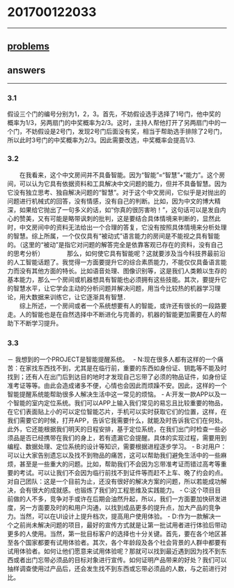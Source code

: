 # 201700122033
---
[problems](https://github.com/Microsoft/ai-edu/tree/master/E-Challenge/ShandongUniversity2019Spring)
---
## answers
---
### 3.1
假设三个门的编号分别为1，2，3。首先，不妨假设选手选择了1号门，他中奖的概率为1/3，另两扇门的中奖概率为2/3。这时，主持人帮他打开了另两扇门中的一个门，不妨假设是2号门，发现2号门后面没有奖，相当于帮助选手排除了2号门，所以此时3号门的中奖概率为2/3。因此需要改选，中奖概率会提高1/3.
### 3.2
　　在我看来，这个中文房间并不具备智能。因为“智能”=“智慧”+“能力”。这个房间，可以认为它具有依据资料和工具解决中文问题的能力，但并不具备智慧。因为它没有独立思考、独自解决问题的“智慧”。对于这个中文房间，它似乎是对抛出的问题进行机械式的回答，没有情感，没有自己的判断。比如，因为中文的博大精深，如果给它抛出了一句多义的话，如“你真的很厉害哟！”，这句话可以是发自内心的赞美，又有可能是略带讽刺的批判，这是要结合具体情境来判断的，显然此时，中文房间中的资料无法给出一个合理的答复，它没有按照具体情境来分析处理的智慧。综上所属，一个仅仅具有“被动式”语言能力的房间是不能视之具有智能的。（这里的“被动”是指它对问题的解答完全是依靠客观已存在的资料，没有自己的思考分析）　　
  　　那么，如何使它具有智能呢？这就要涉及当今科技界最前沿的人工智能话题了。我觉得一方面要提升它的综合素质能力，不能仅仅具备语言能力而没有其他方面的特长。比如语音处理、图像识别等，这是我们人类赖以生存的基本能力，那么一个房间或机器想具有智能也必须拥有这些技能。其次，要提升它的智慧水平，让它学会主动的分析问题并解决问题，用当今比较热的机器学习理论，用大数据来训练它，让它逐渐具有智慧．  
　　综上所述，一个房间或者一个系统想要有人的智能，或许还有很长的一段路要走。人的智能也是在自然选择中不断进化与完善的，机器的智能更加需要在人的帮助下不断学习提升。　　　　　　　
### 3.3    　
－ 我想到的一个PROJECT是智能提醒系统。　
    - N:现在很多人都有这样的一个痛苦：在家找东西找不到，尤其是在临行前，重要的东西如身份证、钥匙等不能及时找到；还有人在出门后到达目的地时才发现自己忘带了必须的物品证件，如身份证准考证等等。由此会造成诸多不便，心情也会因此而烦躁不安。因此，这样的一个智能提醒系统能帮助很多人解决生活中这一常见的烦恼。
    - A:开发一款APP以及一个智能的室内定位系统。我们可以APP上输入我们常见的易忘且比较重要的物品，在它们表面贴上小的可以定位智能芯片，手机可以实时获取它们的位置，这样，在我们需要它的时候，打开APP，告诉它我需要什么，就能及时告诉我它们在何处。此外，它还能根据我们明天的日程安排，基于定位系统，在我们出门时检查一些必须品是否已经携带在我们的身上，若有遗漏它会提醒。具体的实现过程，需要用到编程、数据处理、定位系统的设计等知识，需要根据进程逐步学习。
    - B:对用户：可以让大家告别遗忘以及找不到物品的痛苦，这可以帮助我们避免生活中的一些麻烦，甚至是一些重大的问题。比如，帮助我们不会因为忘带准考证而错过高考等重要的考试。可以让我们不会因为临行前找不到证件等而赶不上车、晚了约会的点。对自己团队：这是一个目前为止，还没有很好的解决方案的问题，所以若能成功解决，会有很大的成就感。也锻炼了我们的工程思维及实践能力。
    - C:这个项目目前做的人不多，竞争对手或许在后期会油然升起，所以，我们一方面要加快研发进度，另一方面要及时的和用户沟通，以找到成品更多的提升点，加大产品的竞争力。当然，可以在UI设计上提升档次，提高用户使用体验。
    - D:作为一款解决一个之前尚未解决问题的项目，最好的宣传方式就是让第一批试用者进行体验后带动更多的人使用。当然，第一批目标客户的选择也十分关键。首先，要在各个地区甚至各个国家都要有试用体验者。其次，各个年龄段及各个社会背景的人群中都要有试用体验者。如何让他们愿意来试用体验呢？那就可以找到最近遇到因为找不到东西或者出门忘带必须品的目标对象进行宣传。如何证明产品带来的好处？我们可以抽样调查使用过产品后，还会发生找不到东西或忘带必须品的人数，与之前进行对比。
